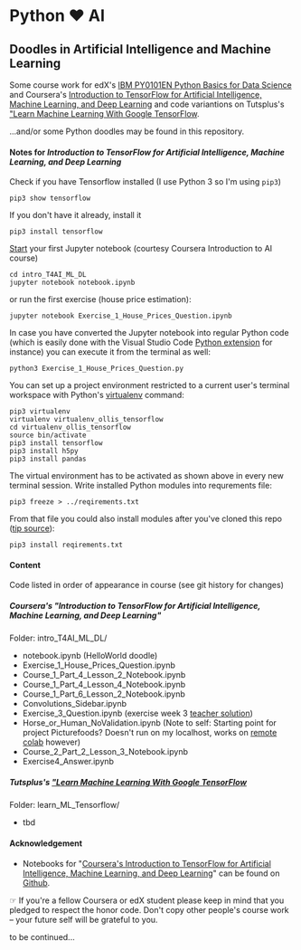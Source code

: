 # Python ❤︎ AI
## Doodles in Artificial Intelligence and Machine Learning

Some course work for edX's [IBM PY0101EN Python Basics for Data Science](https://courses.edx.org/courses/course-v1:IBM+PY0101EN+1T2019/course/) and Coursera's [Introduction to TensorFlow for Artificial Intelligence, Machine Learning, and Deep Learning](https://www.coursera.org/learn/introduction-tensorflow) and code variantions on Tutsplus's ["Learn Machine Learning With Google TensorFlow](https://code.tutsplus.com/courses/learn-machine-learning-with-google-tensorflow/lessons/why-use-tensorflow).

...and/or some Python doodles may be found in this repository.


#### Notes for *Introduction to TensorFlow for Artificial Intelligence, Machine Learning, and Deep Learning*

Check if you have Tensorflow installed (I use Python 3 so I'm using ```pip3```)

    pip3 show tensorflow

If you don't have it already, install it

    pip3 install tensorflow

[Start](https://jupyter-notebook.readthedocs.io/en/latest/notebook.html#notebook-user-interface) your first Jupyter notebook (courtesy Coursera Introduction to AI course)

    cd intro_T4AI_ML_DL
    jupyter notebook notebook.ipynb

or run the first exercise (house price estimation):

    jupyter notebook Exercise_1_House_Prices_Question.ipynb

In case you have converted the Jupyter notebook into regular Python code (which is easily done with the Visual Studio Code [Python extension](https://marketplace.visualstudio.com/items?itemName=ms-python.python) for instance) you can execute it from the terminal as well:

    python3 Exercise_1_House_Prices_Question.py

You can set up a project environment restricted to a current user's terminal workspace with Python's [virtualenv](https://virtualenv.pypa.io/en/stable/userguide/#usage) command:

    pip3 virtualenv
    virtualenv virtualenv_ollis_tensorflow
    cd virtualenv_ollis_tensorflow
    source bin/activate
    pip3 install tensorflow
    pip3 install h5py
    pip3 install pandas

The virtual environment has to be activated as shown above in every new terminal session.
Write installed Python modules into requrements file:

    pip3 freeze > ../reqirements.txt

From that file you could also install modules after you've cloned this repo ([tip source](https://code.tutsplus.com/courses/build-a-web-app-with-the-flask-microframework-for-python/lessons/setting-up-the-environment)):

    pip3 install reqirements.txt




#### Content
Code listed in order of appearance in course (see git history for changes)

##### Coursera's "Introduction to TensorFlow for Artificial Intelligence, Machine Learning, and Deep Learning"
Folder: intro_T4AI_ML_DL/
- notebook.ipynb (HelloWorld doodle)
- Exercise_1_House_Prices_Question.ipynb
- Course_1_Part_4_Lesson_2_Notebook.ipynb
- Course_1_Part_4_Lesson_4_Notebook.ipynb
- Course_1_Part_6_Lesson_2_Notebook.ipynb
- Convolutions_Sidebar.ipynb
- Exercise_3_Question.ipynb (exercise week 3 [teacher solution](https://colab.research.google.com/github/lmoroney/dlaicourse/blob/master/Exercises/Exercise%203%20-%20Convolutions/Exercise%203%20-%20Answer.ipynb))
- Horse_or_Human_NoValidation.ipynb (Note to self: Starting point for project Picturefoods? Doesn't run on my localhost, works on [remote colab](https://colab.research.google.com/github/lmoroney/dlaicourse/blob/master/Course%201%20-%20Part%208%20-%20Lesson%202%20-%20Notebook.ipynb#scrollTo=RXZT2UsyIVe_) however)
- Course_2_Part_2_Lesson_3_Notebook.ipynb
- Exercise4_Answer.ipynb

##### Tutsplus's ["Learn Machine Learning With Google TensorFlow](https://code.tutsplus.com/courses/learn-machine-learning-with-google-tensorflow/lessons/why-use-tensorflow)

Folder: learn_ML_Tensorflow/
- tbd


#### Acknowledgement
- Notebooks for "[Coursera's Introduction to TensorFlow for Artificial Intelligence, Machine Learning, and Deep Learning](https://www.coursera.org/learn/introduction-tensorflow)" can be found on [Github](https://github.com/lmoroney/dlaicourse).

☞ If you're a fellow Coursera or edX student please keep in mind that you pledged to respect the honor code. Don't copy other people's course work – your future self will be grateful to you.

to be continued...